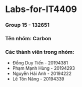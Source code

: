 # Labs-for-IT4409
### Group 15 - 132651
### Tên nhóm: Carbon
### Các thành viên trong nhóm:
- Đồng Duy Tiến - 20194381
- Phạm Mạnh Hùng - 20194293
- Nguyễn Hải Anh - 20194222
- Lê Tôn Năng - 20194339